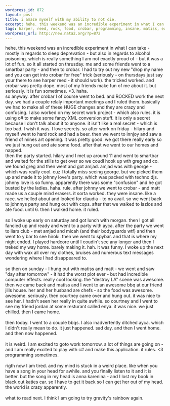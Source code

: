 ```yaml
--- 
wordpress_id: 872
layout: post
title: i amaze myself with my ability to not die.
excerpt: hehe. this weekend was an incredible experiment in what I can take - mostly in regards to sleep deprevation - but also in regards to alcohol poisoning. which is really something I am not exactly proud of - but it was a lot of fun. so it all started on thrusday. me and some friends went to a smartbar party - and then to crobar.  I had to try out my new "drop my name and you can get into crobar for...
tags: harper, reed, rock, food, crobar, programming, insane, matiss, experiment, amjad
wordpress_url: http://new.nata2.org/?p=872
---
```

hehe. this weekend was an incredible experiment in what I can take - mostly in regards to sleep deprevation - but also in regards to alcohol poisoning. which is really something I am not exactly proud of - but it was a lot of fun. so it all started on thrusday. me and some friends went to a smartbar party - and then to crobar. I had to try out my new "drop my name and you can get into crobar for free" trick (seriously - on thursdays just say your there to see harper reed - it should work). the tricked worked. and crobar was pretty dope. most of my friends make fun of me about it. but seriously. it is fun sometimes. &lt;3. haha.<br>
so anyway. after crobar I of course went to bed. and ROCKED work the next day. we had a couple relaly important meetings and I ruled them. basically we had to make all of these HUGE changes and they are crazy and confusing. I also worked on my secret work project - which also rules. it is using c# to make some fancy XML conversion stuff. it is only a secret because I don't talk about it to anyone. it isn't like a real secret - which is too bad. I wish it was. I love secrets. so after work on friday - hilary and myself went to hard rock and had a beer. then we went to innjoy and saw a friend of mines art opening. it was pretty good. we got there really early so we just hung out and ate some food. after that we went to our homes and napped.<br>
then the party started. hilary and I met up around 11 and went to smartbar and waited for the stills to get over so we coudl hook up wth greg and co. we found greg and then went and got amjad. amjad was with george - which was really cool. cuz I totally miss seeing george. but we picked them up and made it to johnny love's party. which was packed with techno djs. johnny love is so funny. apparently there was some "confusion" and he got busted by the ladies. haha. rule. after johnny we went to crobar - and matt made us a couple mind erasers. it sorta worked. they were insane. like a race. we helled about and looked for claudia - to no avail. so we went back to johnnys party and hung out with cops. after that we walked to lazlos and ate food. until 6. then I walked home. it ruled.<br>
<br>
so I woke up early on saturday and got lunch with morgan. then I got all fancied up and ready and went to a party with ayca. after the party we went to liars club - met amjad and micah (and their bodyguards wtf) and then went to y bar to see hiroki. then we went to spybar. and that is where my night ended. I played hardcore until I coudln't see any longer and then I treked my way home. barely making it. hah. it was funny. I woke up the next day with wax all over my clothes, bruises and numerous text messages wondering where I had disappeared to.<br>
<br>
so then on sunday - I hung out with matiss and matt - we went and saw "day after tomorrow" - it had the worst plot ever - but had incredible computer effects. really cool looking. the "destroy LA" scene was awesome. then we came back and matiss and I went to an awesome bbq at our friend jills house. her and her husband are chefs - so the food was awesome. awesome. seriously. then courtney came over and hung out. it was nice to see her. I hadn't seen her really in quite awhile. so courtney and I went to see my friend jordan at some resturant called enya. it was nice. we just chilled. then I came home.<br>
<br>
then today. I went to a couple bbqs. I also inadvertently ditched ayca. which I didn't really mean to do. it just happened. sad day. and then I went home. and then now happened.<br>
<br>
it is weird. I am excited to goto work tomorrow. a lot of things are going on - and I am really excited to play with c# and make this application. it rules. &lt;3 programming sometimes.<br>
<br>
rigth now I am tired. and my mind is stuck in a weird place. like when you have a song in your head for awhile. and you finally listen to it and it is better. but the song in my head is anna karenina - and I lost my book in black out katies car. so I have to get it back so I can get her out of my head. the world is crazy apparently.<br>
<br>
what to read next. I think I am going to try gravity's rainbow again.
